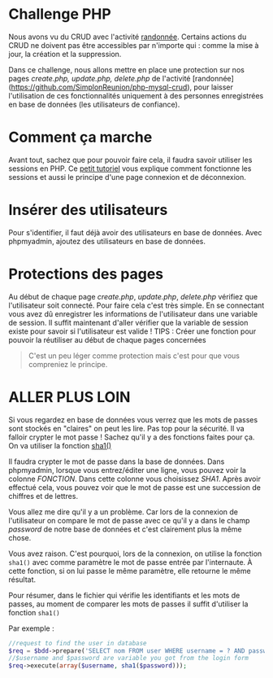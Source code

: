 # Challenge PHP

Nous avons vu du CRUD avec l'activité [randonnée](https://github.com/SimplonReunion/php-mysql-crud).
Certains actions du CRUD ne doivent pas être accessibles par n'importe qui : comme la mise à jour, la création et la suppression.

Dans ce challenge, nous allons mettre en place une protection sur nos pages *create.php, update.php, delete.php* de l'activité [randonnée]
(https://github.com/SimplonReunion/php-mysql-crud), pour laisser l'utilisation de ces fonctionnalités uniquement à des personnes enregistrées en base de données 
(les utilisateurs de confiance).

# Comment ça marche
Avant tout, sachez que pour pouvoir faire cela, il faudra savoir utiliser les sessions en PHP. Ce [petit tutoriel](http://www.lephpfacile.com/cours/18-les-sessions) 
vous explique comment fonctionne les sessions et aussi le principe d'une page connexion et de déconnexion.

# Insérer des utilisateurs
Pour s'identifier, il faut déjà avoir des utilisateurs en base de données.
Avec phpmyadmin, ajoutez des utilisateurs en base de données.

# Protections des pages
Au début de chaque page *create.php*, *update.php*, *delete.php* vérifiez que l'utilisateur soit connecté.
Pour faire cela c'est très simple. En se connectant vous avez dû enregistrer les informations de l'utilisateur dans une variable de session. 
Il suffit maintenant d'aller vérifier que la variable de session existe pour savoir si l'utilisateur est valide !
TIPS : Créer une fonction pour pouvoir la réutiliser au début de chaque pages concernées
> C'est un peu léger comme protection mais c'est pour que vous compreniez le principe.



# ALLER PLUS LOIN
Si vous regardez en base de données vous verrez que les mots de passes sont stockés en "claires" on peut les lire. Pas top pour la sécurité.
Il va falloir crypter le mot passe ! Sachez qu'il y a des fonctions faites pour ça. On va utiliser la fonction [sha1()](http://php.net/manual/fr/function.sha1.php)

Il faudra crypter le mot de passe dans la base de données. Dans phpmyadmin, lorsque vous entrez/éditer une ligne, vous pouvez voir la colonne *FONCTION*. Dans cette colonne vous choisissez *SHA1*. Après avoir effectué cela, vous pouvez voir que le mot de passe est une succession de chiffres et de lettres.

Vous allez me dire qu'il y a un problème. Car lors de la connexion de l'utilisateur on compare le mot de passe avec ce qu'il y a dans le champ *password* de notre base de données et c'est clairement plus la même chose.

Vous avez raison. C'est pourquoi, lors de la connexion, on utilise la fonction ```sha1()``` avec comme paramètre le mot de passe entrée par l'internaute. À cette fonction, si on lui passe le même paramètre, elle retourne le même résultat.

Pour résumer, dans le fichier qui vérifie les identifiants et les mots de passes, au moment de comparer les mots de passes il suffit d'utiliser la fonction ```sha1()```

Par exemple :

```php
//request to find the user in database
$req = $bdd->prepare('SELECT nom FROM user WHERE username = ? AND password <= ?');
//$username and $password are variable you got from the login form
$req->execute(array($username, sha1($password)));
```
